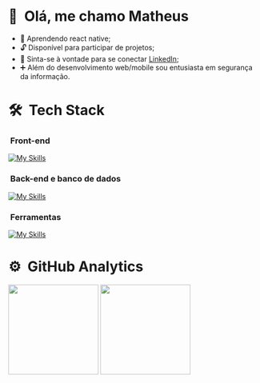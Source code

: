 # 👋 &nbsp;Olá, me chamo Matheus

- 🌱 Aprendendo react native;
- 🔓 Disponível para participar de projetos;
- 👥 Sinta-se à vontade para se conectar [LinkedIn](https://www.linkedin.com/in/matheussandi);
- ➕ Além do desenvolvimento web/mobile sou entusiasta em segurança da informação.

# 🛠 &nbsp;Tech Stack

### &nbsp;Front-end

[![My Skills](https://skillicons.dev/icons?i=html,css,js,ts,react,styledcomponents,tailwind)](https://skillicons.dev)

### &nbsp;Back-end e banco de dados

[![My Skills](https://skillicons.dev/icons?i=php,nodejs,mysql)](https://skillicons.dev)

### &nbsp;Ferramentas

[![My Skills](https://skillicons.dev/icons?i=vscode,bash,github,linux,git)](https://skillicons.dev)

# ⚙️ &nbsp;GitHub Analytics

  [<img src="https://github-readme-stats.vercel.app/api?username=matheussandi&theme=github_dark&locale=pt-br&count_private=true" height=180>](https://github.com/matheussandi)
  [<img src="https://github-readme-stats.vercel.app/api/top-langs/?username=matheussandi&layout=compact&theme=github_dark&locale=pt-br" height=180>](https://github.com/matheussandi)
